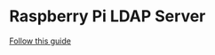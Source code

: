 # Raspberry Pi LDAP Server

[Follow this guide](http://www.ducky-pond.com/posts/2012/Jul/installing-an-ldap-server-on-rpi/)

